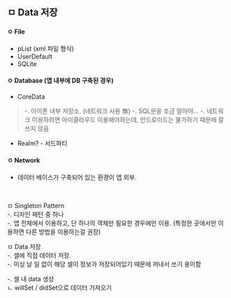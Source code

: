 ## ㅁ Data 저장 

#### ㅇ File
- pList (xml 파일 형식)
- UserDefault
- SQLite

#### ㅇ Database (앱 내부에 DB 구축된 경우)
- CoreData

> -. 아이폰 내부 저장소. (네트워크 사용 無)
> -. SQL문을 조금 알아야…
> -. 네트워크 이용하려면 아이클라우드 이용해야하는데, 안드로이드는 불가하기 때문에 잘 쓰지 않음

- Realm? - 서드파티

#### ㅇ Network
- 데이터 베이스가 구축되어 있는 환경이 앱 외부.

<br>

ㅁ Singleton Pattern  
-. 디자인 패턴 중 하나  
-. 앱 전체에서 이용하고, 단 하나의 객체만 필요한 경우에만 이용. (특정한 곳에서만 이용하면 다른 방법을 이용하는걸 권장)  
  
ㅁ Data 저장  
-. 셀에 직접 데이터 저장.  
-. 미싱 날 일 없이 해당 셀이 정보가 저장되어있기 때문에 꺼내서 쓰기 용이함  
  
-. 셀 내 data 생성  
    ㄴ willSet / didSet으로 데이터 가져오기